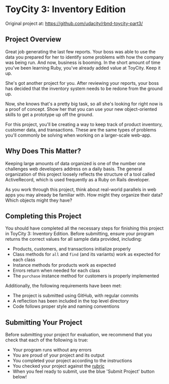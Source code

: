 # ToyCity 3: Inventory Edition
Original project at: https://github.com/udacity/rbnd-toycity-part3/

## Project Overview

Great job generating the last few reports. Your boss was able to use the data you prepared for her to identify some problems with how the company was being run. And now, business is booming. In the short amount of time you've been learning Ruby, you've already added value at ToyCity. Keep it up.

She's got another project for you. After reviewing your reports, your boss has decided that the inventory system needs to be redone from the ground up.

Now, she knows that's a pretty big task, so all she's looking for right now is a proof of concept. Show her that you can use your new object-oriented skills to get a prototype up off the ground.

For this project, you'll be creating a way to keep track of product inventory, customer data, and transactions. These are the same types of problems you'll commonly be solving when working on a larger-scale web-app.

## Why Does This Matter?

Keeping large amounts of data organized is one of the number one challenges web developers address on a daily basis. The general organization of this project loosely reflects the structure of a tool called ActiveRecord, which is used frequently as a Ruby on Rails developer.

As you work through this project, think about real-world parallels in web apps you may already be familiar with. How might they organize their data? Which objects might they have?

## Completing this Project

You should have completed all the necessary steps for finishing this project in ToyCity 3: Inventory Edition. Before submitting, ensure your program returns the correct values for all sample data provided, including:

* Products, customers, and transactions initialize properly
* Class methods for `all` and `find` (and its variants) work as expected for each class
* Instance methods for products work as expected
* Errors return when needed for each class
* The `purchase` instance method for customers is properly implemented

Additionally, the following requirements have been met:

* The project is submitted using GitHub, with regular commits
* A reflection has been included in the top level directory
* Code follows proper style and naming conventions

## Submitting Your Project

Before submitting your project for evaluation, we recommend that you check that each of the following is true:

* Your program runs without any errors
* You are proud of your project and its output
* You completed your project according to the instructions
* You checked your project against the [rubric](https://docs.google.com/document/d/1-zsHE1lwX81sekgRiPNZeJpXDu7e-WnDQImHWBCThS4/pub)
* When you feel ready to submit, use the blue 'Submit Project' button below!
